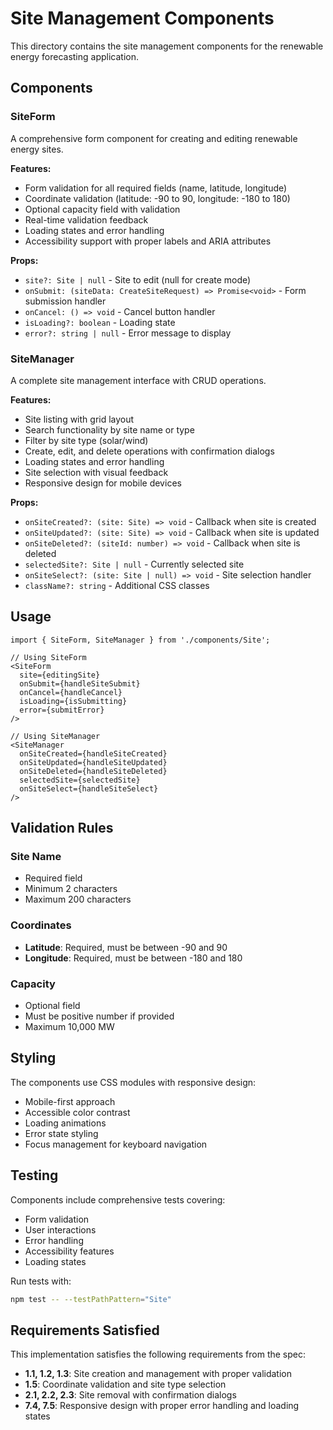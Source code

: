 # Site Management Components

This directory contains the site management components for the renewable energy forecasting application.

## Components

### SiteForm
A comprehensive form component for creating and editing renewable energy sites.

**Features:**
- Form validation for all required fields (name, latitude, longitude)
- Coordinate validation (latitude: -90 to 90, longitude: -180 to 180)
- Optional capacity field with validation
- Real-time validation feedback
- Loading states and error handling
- Accessibility support with proper labels and ARIA attributes

**Props:**
- `site?: Site | null` - Site to edit (null for create mode)
- `onSubmit: (siteData: CreateSiteRequest) => Promise<void>` - Form submission handler
- `onCancel: () => void` - Cancel button handler
- `isLoading?: boolean` - Loading state
- `error?: string | null` - Error message to display

### SiteManager
A complete site management interface with CRUD operations.

**Features:**
- Site listing with grid layout
- Search functionality by site name or type
- Filter by site type (solar/wind)
- Create, edit, and delete operations with confirmation dialogs
- Loading states and error handling
- Site selection with visual feedback
- Responsive design for mobile devices

**Props:**
- `onSiteCreated?: (site: Site) => void` - Callback when site is created
- `onSiteUpdated?: (site: Site) => void` - Callback when site is updated
- `onSiteDeleted?: (siteId: number) => void` - Callback when site is deleted
- `selectedSite?: Site | null` - Currently selected site
- `onSiteSelect?: (site: Site | null) => void` - Site selection handler
- `className?: string` - Additional CSS classes

## Usage

```tsx
import { SiteForm, SiteManager } from './components/Site';

// Using SiteForm
<SiteForm
  site={editingSite}
  onSubmit={handleSiteSubmit}
  onCancel={handleCancel}
  isLoading={isSubmitting}
  error={submitError}
/>

// Using SiteManager
<SiteManager
  onSiteCreated={handleSiteCreated}
  onSiteUpdated={handleSiteUpdated}
  onSiteDeleted={handleSiteDeleted}
  selectedSite={selectedSite}
  onSiteSelect={handleSiteSelect}
/>
```

## Validation Rules

### Site Name
- Required field
- Minimum 2 characters
- Maximum 200 characters

### Coordinates
- **Latitude**: Required, must be between -90 and 90
- **Longitude**: Required, must be between -180 and 180

### Capacity
- Optional field
- Must be positive number if provided
- Maximum 10,000 MW

## Styling

The components use CSS modules with responsive design:
- Mobile-first approach
- Accessible color contrast
- Loading animations
- Error state styling
- Focus management for keyboard navigation

## Testing

Components include comprehensive tests covering:
- Form validation
- User interactions
- Error handling
- Accessibility features
- Loading states

Run tests with:
```bash
npm test -- --testPathPattern="Site"
```

## Requirements Satisfied

This implementation satisfies the following requirements from the spec:
- **1.1, 1.2, 1.3**: Site creation and management with proper validation
- **1.5**: Coordinate validation and site type selection
- **2.1, 2.2, 2.3**: Site removal with confirmation dialogs
- **7.4, 7.5**: Responsive design with proper error handling and loading states